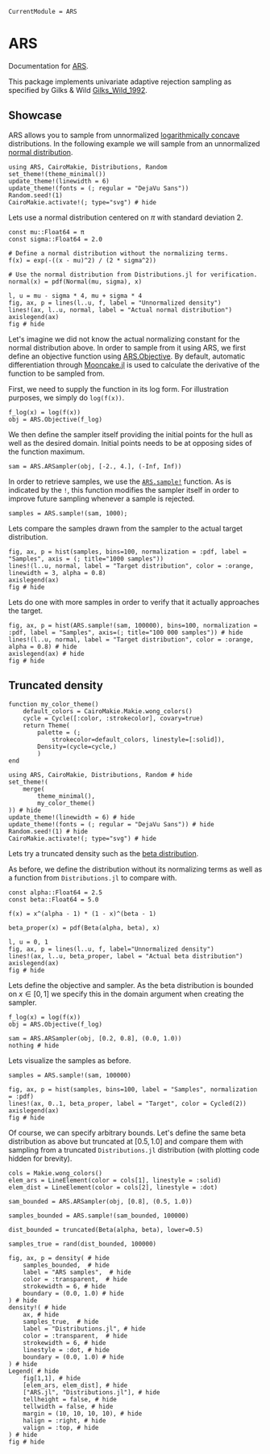 ```@meta
CurrentModule = ARS
```

# ARS

Documentation for [ARS](https://github.com/Eliassj/ARS.jl).

This package implements univariate adaptive rejection sampling as specified by Gilks & Wild [Gilks_Wild_1992](@cite).


## Showcase

ARS allows you to sample from unnormalized [logarithmically concave](https://en.wikipedia.org/wiki/Logarithmically_concave_function) distributions. In the following example we will sample from an unnormalized [normal distribution](https://en.wikipedia.org/wiki/Normal_distribution).

```@example 1
using ARS, CairoMakie, Distributions, Random
set_theme!(theme_minimal())
update_theme!(linewidth = 6)
update_theme!(fonts = (; regular = "DejaVu Sans"))
Random.seed!(1)
CairoMakie.activate!(; type="svg") # hide
```

Lets use a normal distribution centered on $\pi$ with standard deviation 2.

```@example 1
const mu::Float64 = π
const sigma::Float64 = 2.0

# Define a normal distribution without the normalizing terms.
f(x) = exp(-((x - mu)^2) / (2 * sigma^2))

# Use the normal distribution from Distributions.jl for verification.
normal(x) = pdf(Normal(mu, sigma), x)

l, u = mu - sigma * 4, mu + sigma * 4
fig, ax, p = lines(l..u, f, label = "Unnormalized density")
lines!(ax, l..u, normal, label = "Actual normal distribution")
axislegend(ax)
fig # hide
```

Let's imagine we did not know the actual normalizing constant for the normal distribution above. In order to sample from it using ARS, we first define an objective function using [ARS.Objective](@ref). By default, automatic differentiation through [Mooncake.jl](https://github.com/chalk-lab/Mooncake.jl) is used to calculate the derivative of the function to be sampled from.

First, we need to supply the function in its log form. For illustration purposes, we simply do `log(f(x))`.

```@example 1
f_log(x) = log(f(x))
obj = ARS.Objective(f_log)
```

We then define the sampler itself providing the initial points for the hull as well as the desired domain. Initial points needs to be at opposing sides of the function maximum.

```@example 1
sam = ARS.ARSampler(obj, [-2., 4.], (-Inf, Inf))
```

In order to retrieve samples, we use the [`ARS.sample!`](@ref) function. As is indicated by the `!`, this function modifies the sampler itself in order to improve future sampling whenever a sample is rejected.

```@example 1
samples = ARS.sample!(sam, 1000);
```

Lets compare the samples drawn from the sampler to the actual target distribution.

```@example 1
fig, ax, p = hist(samples, bins=100, normalization = :pdf, label = "Samples", axis = (; title="1000 samples"))
lines!(l..u, normal, label = "Target distribution", color = :orange, linewidth = 3, alpha = 0.8)
axislegend(ax)
fig # hide
```

Lets do one with more samples in order to verify that it actually approaches the target.

```@example 1
fig, ax, p = hist(ARS.sample!(sam, 100000), bins=100, normalization = :pdf, label = "Samples", axis=(; title="100 000 samples")) # hide
lines!(l..u, normal, label = "Target distribution", color = :orange, alpha = 0.8) # hide
axislegend(ax) # hide
fig # hide
```

## Truncated density

```@setup 2
function my_color_theme()
    default_colors = CairoMakie.Makie.wong_colors()
    cycle = Cycle([:color, :strokecolor], covary=true)
    return Theme(
        palette = (; 
            strokecolor=default_colors, linestyle=[:solid]),
        Density=(cycle=cycle,)
        )
end
```


```@setup 2
using ARS, CairoMakie, Distributions, Random # hide
set_theme!(
    merge(
        theme_minimal(),
        my_color_theme()
)) # hide
update_theme!(linewidth = 6) # hide
update_theme!(fonts = (; regular = "DejaVu Sans")) # hide
Random.seed!(1) # hide
CairoMakie.activate!(; type="svg") # hide
```

Lets try a truncated density such as the [beta distribution](https://en.wikipedia.org/wiki/Beta_distribution).

As before, we define the distribution without its normalizing terms as well as a function from `Distributions.jl` to compare with.

```@example 2
const alpha::Float64 = 2.5
const beta::Float64 = 5.0

f(x) = x^(alpha - 1) * (1 - x)^(beta - 1)

beta_proper(x) = pdf(Beta(alpha, beta), x)

l, u = 0, 1
fig, ax, p = lines(l..u, f, label="Unnormalized density")
lines!(ax, l..u, beta_proper, label = "Actual beta distribution")
axislegend(ax)
fig # hide
```

Lets define the objective and sampler. As the beta distribution is bounded on $x \in [0, 1]$ we specify this in the domain argument when creating the sampler.

```@example 2
f_log(x) = log(f(x))
obj = ARS.Objective(f_log)

sam = ARS.ARSampler(obj, [0.2, 0.8], (0.0, 1.0))
nothing # hide
```

Lets visualize the samples as before.


```@example 2
samples = ARS.sample!(sam, 100000)

fig, ax, p = hist(samples, bins=100, label = "Samples", normalization = :pdf)
lines!(ax, 0..1, beta_proper, label = "Target", color = Cycled(2))
axislegend(ax)
fig # hide
```

Of course, we can specify arbitrary bounds. Let's define the same beta distribution as above but truncated at $[0.5, 1.0]$ and compare them with sampling from a truncated `Distributions.jl` distribution (with plotting code hidden for brevity).

```@setup 2
cols = Makie.wong_colors()
elem_ars = LineElement(color = cols[1], linestyle = :solid)
elem_dist = LineElement(color = cols[2], linestyle = :dot)
```

```@example 2
sam_bounded = ARS.ARSampler(obj, [0.8], (0.5, 1.0))

samples_bounded = ARS.sample!(sam_bounded, 100000)

dist_bounded = truncated(Beta(alpha, beta), lower=0.5)

samples_true = rand(dist_bounded, 100000)

fig, ax, p = density( # hide
    samples_bounded,  # hide
    label = "ARS samples",  # hide
    color = :transparent,  # hide
    strokewidth = 6, # hide
    boundary = (0.0, 1.0) # hide
) # hide
density!( # hide
    ax, # hide
    samples_true,  # hide
    label = "Distributions.jl", # hide
    color = :transparent,  # hide
    strokewidth = 6, # hide
    linestyle = :dot, # hide
    boundary = (0.0, 1.0) # hide
) # hide
Legend( # hide
    fig[1,1], # hide
    [elem_ars, elem_dist], # hide
    ["ARS.jl", "Distributions.jl"], # hide
    tellheight = false, # hide
    tellwidth = false, # hide
    margin = (10, 10, 10, 10), # hide
    halign = :right, # hide
    valign = :top, # hide
) # hide
fig # hide
```
